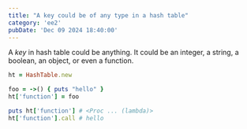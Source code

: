 ```yaml
---
title: "A key could be of any type in a hash table"
category: 'ee2'
pubDate: 'Dec 09 2024 18:40:00'
---
```


A _key_ in hash table could be anything. It could be an integer, a string, a boolean, an object, or even a function.

```rb
ht = HashTable.new

foo = ->() { puts "hello" }
ht['function'] = foo

puts ht['function'] # <Proc ... (lambda)>
ht['function'].call # hello
```
